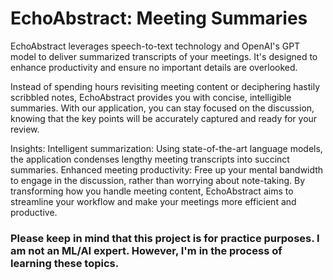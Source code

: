 # EchoAbstract: Meeting Summaries
EchoAbstract leverages speech-to-text technology and OpenAI's GPT model to deliver summarized transcripts of your meetings. It's designed to enhance productivity and ensure no important details are overlooked.

Instead of spending hours revisiting meeting content or deciphering hastily scribbled notes, EchoAbstract provides you with concise, intelligible summaries. With our application, you can stay focused on the discussion, knowing that the key points will be accurately captured and ready for your review.

Insights:
Intelligent summarization: Using state-of-the-art language models, the application condenses lengthy meeting transcripts into succinct summaries.
Enhanced meeting productivity: Free up your mental bandwidth to engage in the discussion, rather than worrying about note-taking.
By transforming how you handle meeting content, EchoAbstract aims to streamline your workflow and make your meetings more efficient and productive.

### Please keep in mind that this project is for practice purposes. I am not an ML/AI expert. However, I'm in the process of learning these topics.
